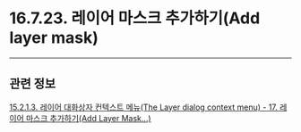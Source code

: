 # 16.7.23. 레이어 마스크 추가하기(Add layer mask)

***

## 관련 정보

[15.2.1.3. 레이어 대화상자 컨텍스트 메뉴(The Layer dialog context menu) - 17. 레이어 마스크 추가하기(Add Layer Mask...)](./15-02-01-03-the_layer_dialog_context_menu.md#15-02-01-03-s17)